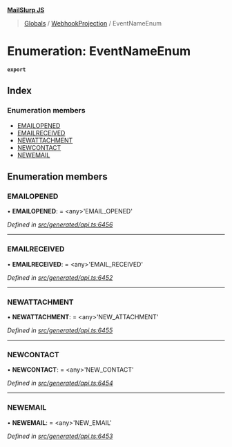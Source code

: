 **[MailSlurp JS](../README.md)**

> [Globals](../README.md) / [WebhookProjection](../modules/webhookprojection.md) / EventNameEnum

# Enumeration: EventNameEnum

**`export`** 

## Index

### Enumeration members

* [EMAILOPENED](webhookprojection.eventnameenum.md#emailopened)
* [EMAILRECEIVED](webhookprojection.eventnameenum.md#emailreceived)
* [NEWATTACHMENT](webhookprojection.eventnameenum.md#newattachment)
* [NEWCONTACT](webhookprojection.eventnameenum.md#newcontact)
* [NEWEMAIL](webhookprojection.eventnameenum.md#newemail)

## Enumeration members

### EMAILOPENED

•  **EMAILOPENED**:  = \<any>'EMAIL\_OPENED'

*Defined in [src/generated/api.ts:6456](https://github.com/mailslurp/mailslurp-client/blob/3871a9e/src/generated/api.ts#L6456)*

___

### EMAILRECEIVED

•  **EMAILRECEIVED**:  = \<any>'EMAIL\_RECEIVED'

*Defined in [src/generated/api.ts:6452](https://github.com/mailslurp/mailslurp-client/blob/3871a9e/src/generated/api.ts#L6452)*

___

### NEWATTACHMENT

•  **NEWATTACHMENT**:  = \<any>'NEW\_ATTACHMENT'

*Defined in [src/generated/api.ts:6455](https://github.com/mailslurp/mailslurp-client/blob/3871a9e/src/generated/api.ts#L6455)*

___

### NEWCONTACT

•  **NEWCONTACT**:  = \<any>'NEW\_CONTACT'

*Defined in [src/generated/api.ts:6454](https://github.com/mailslurp/mailslurp-client/blob/3871a9e/src/generated/api.ts#L6454)*

___

### NEWEMAIL

•  **NEWEMAIL**:  = \<any>'NEW\_EMAIL'

*Defined in [src/generated/api.ts:6453](https://github.com/mailslurp/mailslurp-client/blob/3871a9e/src/generated/api.ts#L6453)*
